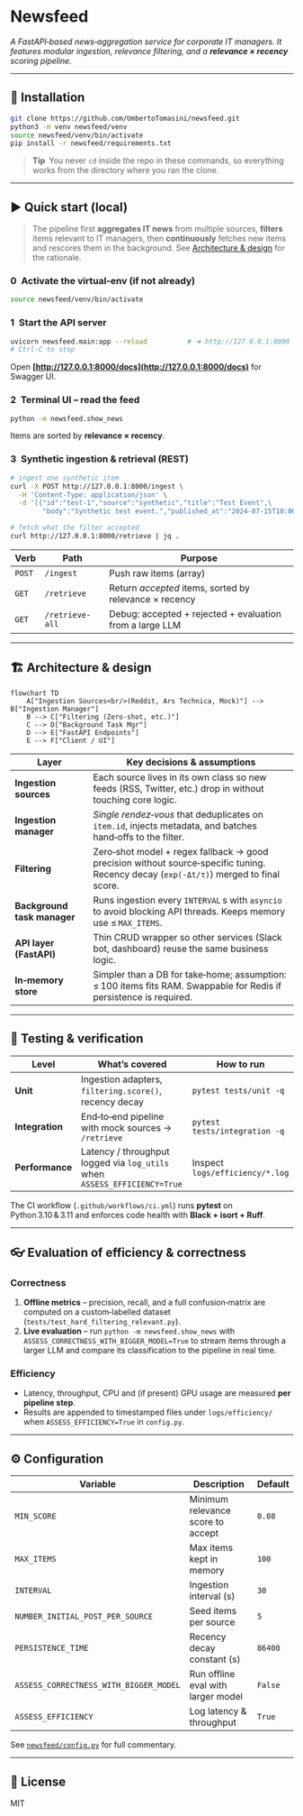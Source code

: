 # Newsfeed

*A FastAPI‑based news‑aggregation service for corporate IT managers.*
*It features modular ingestion, relevance filtering, and a ******relevance × recency****** scoring pipeline.*

---

## 🚀 Installation

```bash
git clone https://github.com/UmbertoTomasini/newsfeed.git
python3 -m venv newsfeed/venv
source newsfeed/venv/bin/activate
pip install -r newsfeed/requirements.txt
```

> **Tip** You never `cd` inside the repo in these commands, so everything works from the directory where you ran the clone.

---

## ▶️ Quick start (local)

> The pipeline first **aggregates IT news** from multiple sources,
> **filters** items relevant to IT managers, then **continuously** fetches new items and rescores them in the background.
> See [Architecture & design](#architecture--design) for the rationale.

### 0 Activate the virtual‑env (if not already)

```bash
source newsfeed/venv/bin/activate
```

### 1 Start the API server

```bash
uvicorn newsfeed.main:app --reload          # ➜ http://127.0.0.1:8000
# Ctrl‑C to stop
```

Open **[http://127.0.0.1:8000/docs](http://127.0.0.1:8000/docs)** for Swagger UI.

### 2 Terminal UI – read the feed

```bash
python -m newsfeed.show_news
```

Items are sorted by **relevance × recency**.

### 3 Synthetic ingestion & retrieval (REST)

```bash
# ingest one synthetic item
curl -X POST http://127.0.0.1:8000/ingest \
  -H 'Content-Type: application/json' \
  -d '[{"id":"test-1","source":"synthetic","title":"Test Event",\
        "body":"Synthetic test event.","published_at":"2024-07-15T10:00:00Z"}]'

# fetch what the filter accepted
curl http://127.0.0.1:8000/retrieve | jq .
```

| Verb   | Path            | Purpose                                                  |
| ------ | --------------- | -------------------------------------------------------- |
| `POST` | `/ingest`       | Push raw items (array)                                   |
| `GET`  | `/retrieve`     | Return *accepted* items, sorted by relevance × recency   |
| `GET`  | `/retrieve-all` | Debug: accepted + rejected + evaluation from a large LLM |

---

## 🏗️ Architecture & design

```mermaid
flowchart TD
    A["Ingestion Sources<br/>(Reddit, Ars Technica, Mock)"] --> B["Ingestion Manager"]
    B --> C["Filtering (Zero‑shot, etc.)"]
    C --> D["Background Task Mgr"]
    D --> E["FastAPI Endpoints"]
    E --> F["Client / UI"]
```

| Layer                       | Key decisions & assumptions                                                                                                           |
| --------------------------- | ------------------------------------------------------------------------------------------------------------------------------------- |
| **Ingestion sources**       | Each source lives in its own class so new feeds (RSS, Twitter, etc.) drop in without touching core logic.                             |
| **Ingestion manager**       | *Single rendez‑vous* that deduplicates on `item.id`, injects metadata, and batches hand‑offs to the filter.                           |
| **Filtering**               | Zero‑shot model + regex fallback → good precision without source‑specific tuning. Recency decay (`exp(-Δt/τ)`) merged to final score. |
| **Background task manager** | Runs ingestion every `INTERVAL` s with `asyncio` to avoid blocking API threads. Keeps memory use ≤ `MAX_ITEMS`.                       |
| **API layer (FastAPI)**     | Thin CRUD wrapper so other services (Slack bot, dashboard) reuse the same business logic.                                             |
| **In‑memory store**         | Simpler than a DB for take‑home; assumption: ≤ 100 items fits RAM. Swappable for Redis if persistence is required.                    |

---

## 🧪 Testing & verification

| Level           | What’s covered                                                            | How to run                      |
| --------------- | ------------------------------------------------------------------------- | ------------------------------- |
| **Unit**        | Ingestion adapters, `filtering.score()`, recency decay                    | `pytest tests/unit -q`          |
| **Integration** | End‑to‑end pipeline with mock sources → `/retrieve`                       | `pytest tests/integration -q`   |
| **Performance** | Latency / throughput logged via `log_utils` when `ASSESS_EFFICIENCY=True` | Inspect `logs/efficiency/*.log` |

The CI workflow (`.github/workflows/ci.yml`) runs **pytest** on Python 3.10 & 3.11 and enforces code health with **Black + isort + Ruff**.

---

## 👓 Evaluation of efficiency & correctness&#x20;

### Correctness

1. **Offline metrics** – precision, recall, and a full confusion‑matrix are computed on a custom‑labelled dataset (`tests/test_hard_filtering_relevant.py`).
2. **Live evaluation** – run `python -m newsfeed.show_news` with `ASSESS_CORRECTNESS_WITH_BIGGER_MODEL=True` to stream items through a larger LLM and compare its classification to the pipeline in real time.

### Efficiency

* Latency, throughput, CPU and (if present) GPU usage are measured **per pipeline step**.
* Results are appended to timestamped files under `logs/efficiency/` when `ASSESS_EFFICIENCY=True` in `config.py`.

---

## ⚙️ Configuration

| Variable                               | Description                        | Default |
| -------------------------------------- | ---------------------------------- | ------- |
| `MIN_SCORE`                            | Minimum relevance score to accept  | `0.08`  |
| `MAX_ITEMS`                            | Max items kept in memory           | `100`   |
| `INTERVAL`                             | Ingestion interval (s)             | `30`    |
| `NUMBER_INITIAL_POST_PER_SOURCE`       | Seed items per source              | `5`     |
| `PERSISTENCE_TIME`                     | Recency decay constant (s)         | `86400` |
| `ASSESS_CORRECTNESS_WITH_BIGGER_MODEL` | Run offline eval with larger model | `False`  |
| `ASSESS_EFFICIENCY`                    | Log latency & throughput           | `True`  |

See [`newsfeed/config.py`](newsfeed/config.py) for full commentary.

---

## 📄 License

MIT
